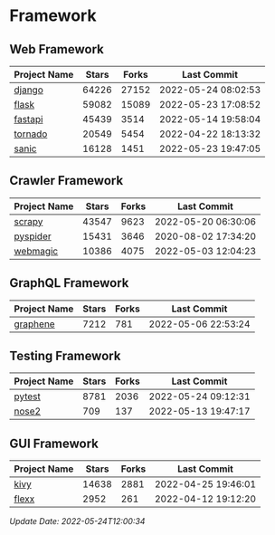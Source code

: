 # Framework

## Web Framework
| Project Name | Stars | Forks | Last Commit |
| ------------ | ----- | ----- | ----------- |
| [django](https://github.com/django/django) | 64226 | 27152 | 2022-05-24 08:02:53 |
| [flask](https://github.com/pallets/flask) | 59082 | 15089 | 2022-05-23 17:08:52 |
| [fastapi](https://github.com/tiangolo/fastapi) | 45439 | 3514 | 2022-05-14 19:58:04 |
| [tornado](https://github.com/tornadoweb/tornado) | 20549 | 5454 | 2022-04-22 18:13:32 |
| [sanic](https://github.com/sanic-org/sanic) | 16128 | 1451 | 2022-05-23 19:47:05 |

## Crawler Framework
| Project Name | Stars | Forks | Last Commit |
| ------------ | ----- | ----- | ----------- |
| [scrapy](https://github.com/scrapy/scrapy) | 43547 | 9623 | 2022-05-20 06:30:06 |
| [pyspider](https://github.com/binux/pyspider) | 15431 | 3646 | 2020-08-02 17:34:20 |
| [webmagic](https://github.com/code4craft/webmagic) | 10386 | 4075 | 2022-05-03 12:04:23 |

## GraphQL Framework
| Project Name | Stars | Forks | Last Commit |
| ------------ | ----- | ----- | ----------- |
| [graphene](https://github.com/graphql-python/graphene) | 7212 | 781 | 2022-05-06 22:53:24 |

## Testing Framework
| Project Name | Stars | Forks | Last Commit |
| ------------ | ----- | ----- | ----------- |
| [pytest](https://github.com/pytest-dev/pytest) | 8781 | 2036 | 2022-05-24 09:12:31 |
| [nose2](https://github.com/nose-devs/nose2) | 709 | 137 | 2022-05-13 19:47:17 |

## GUI Framework
| Project Name | Stars | Forks | Last Commit |
| ------------ | ----- | ----- | ----------- |
| [kivy](https://github.com/kivy/kivy) | 14638 | 2881 | 2022-04-25 19:46:01 |
| [flexx](https://github.com/flexxui/flexx) | 2952 | 261 | 2022-04-12 19:12:20 |

*Update Date: 2022-05-24T12:00:34*